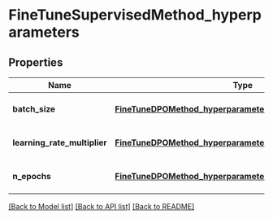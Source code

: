 # FineTuneSupervisedMethod_hyperparameters
## Properties

| Name | Type | Description | Notes |
|------------ | ------------- | ------------- | -------------|
| **batch\_size** | [**FineTuneDPOMethod_hyperparameters_batch_size**](FineTuneDPOMethod_hyperparameters_batch_size.md) |  | [optional] [default to null] |
| **learning\_rate\_multiplier** | [**FineTuneDPOMethod_hyperparameters_learning_rate_multiplier**](FineTuneDPOMethod_hyperparameters_learning_rate_multiplier.md) |  | [optional] [default to null] |
| **n\_epochs** | [**FineTuneDPOMethod_hyperparameters_n_epochs**](FineTuneDPOMethod_hyperparameters_n_epochs.md) |  | [optional] [default to null] |

[[Back to Model list]](../README.md#documentation-for-models) [[Back to API list]](../README.md#documentation-for-api-endpoints) [[Back to README]](../README.md)

